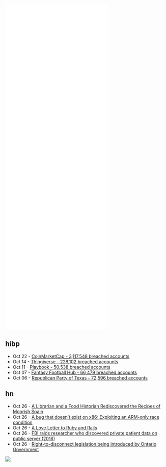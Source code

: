 ![Metrics](https://raw.githubusercontent.com/phixion/phixion/master/metrics.svg)

## hibp

<!--
for https://github.com/phixion/phixion/blob/main/.github/workflows/feeds.yml
-->
<!--START_SECTION:haveibeenpwnd-->
- Oct 22 - [CoinMarketCap - 3,117,548 breached accounts](https://haveibeenpwned.com/PwnedWebsites#CoinMarketCap)
- Oct 14 - [Thingiverse - 228,102 breached accounts](https://haveibeenpwned.com/PwnedWebsites#Thingiverse)
- Oct 11 - [Playbook - 50,538 breached accounts](https://haveibeenpwned.com/PwnedWebsites#Playbook)
- Oct 07 - [Fantasy Football Hub - 66,479 breached accounts](https://haveibeenpwned.com/PwnedWebsites#FantasyFootballHub)
- Oct 06 - [Republican Party of Texas - 72,596 breached accounts](https://haveibeenpwned.com/PwnedWebsites#RepublicanPartyOfTexas)
<!--END_SECTION:haveibeenpwnd-->

## hn

<!--
for https://github.com/phixion/phixion/blob/main/.github/workflows/feeds.yml
-->
<!--START_SECTION:hn-->
- Oct 26 - [A Librarian and a Food Historian Rediscovered the Recipes of Moorish Spain](https://www.atlasobscura.com/articles/moorish-cuisine)
- Oct 26 - [A bug that doesn’t exist on x86: Exploiting an ARM-only race condition](https://github.com/stong/how-to-exploit-a-double-free)
- Oct 26 - [A Love Letter to Ruby and Rails](https://jmarchello.com/a-love-letter-to-ruby-and-rails)
- Oct 26 - [FBI raids researcher who discovered private patient data on public server (2016)](https://www.dailydot.com/debug/justin-shafer-fbi-raid/)
- Oct 26 - [Right-to-disconnect legislation being introduced by Ontario Government](https://www.cbc.ca/news/canada/toronto/ontario-to-introduce-legislation-to-help-protect-workers-1.6223719)
<!--END_SECTION:hn-->

<!--
for https://yhype.me
-->
![](https://hit.yhype.me/github/profile?user_id=13013670)
